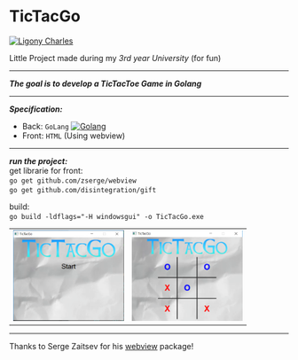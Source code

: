 # TicTacGo

[![Ligony Charles](https://img.shields.io/badge/Charles-LinkedIn-1E90E7.svg)](https://www.linkedin.com/in/charles-ligony-893177134/)

Little Project made during my _3rd year University_ (for fun)

***

___The goal is to develop a TicTacToe Game in Golang___

***

___Specification:___

 - Back:  `GoLang`  [![Golang](https://img.icons8.com/color/60/000000/golang.png)](https://golang.org/)  
 - Front: `HTML` (Using webview)

***

___run the project:___  
get librarie for front:  
`go get github.com/zserge/webview`  
`go get github.com/disintegration/gift`  

build:  
`go build -ldflags="-H windowsgui" -o TicTacGo.exe`

<table>
    <tr>
        <td>
            <img width="200px" src="./content/screen01.PNG">
        </td>
        <td>
            <img width="200px" src="./content/screen02.PNG">
        </td>
    </tr>
</table>

***

Thanks to Serge Zaitsev for his [webview](https://github.com/zserge/webview) package!
